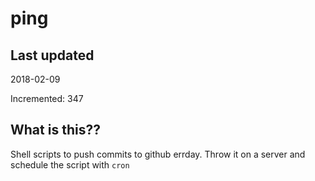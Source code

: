 # ping

## Last updated
2018-02-09

Incremented: 347

## What is this??
Shell scripts to push commits to github errday. Throw it on a server and schedule the script with `cron`
